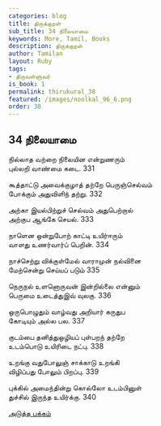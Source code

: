 ```yaml
---
categories: blog
title: திருக்குறள்
sub_title: 34 நிலையாமை
keywords: More, Tamil, Books
description: திருக்குறள்
author: Tamilan
layout: Ruby
tags:
- திருவள்ளுவர்
is_book: 1
permalink: thirukural_38
featured: /images/noolkal_96_6.png
order: 38
---
```

## 34 நிலையாமை

நில்லாத வற்றை நிலையின என்றுணரும்  
புல்லறி வாண்மை கடை. 331

கூத்தாட்டு அவைக்குழாத் தற்றே பெருஞ்செல்வம்  
போக்கும் அதுவிளிந் தற்று. 332

அற்கா இயல்பிற்றுச் செல்வம் அதுபெற்றால்  
அற்குப ஆங்கே செயல். 333

நாளென ஒன்றுபோற் காட்டி உயிர்ஈரும்  
வாளது உணர்வார்ப் பெறின். 334

நாச்செற்று விக்குள்மேல் வாராமுன் நல்வினை  
மேற்சென்று செய்யப் படும் 335

நெருநல் உளனொருவன் இன்றில்லை என்னும்  
பெருமை உடைத்துஇவ் வுலகு. 336

ஒருபொழுதும் வாழ்வது அறியார் கருதுப  
கோடியும் அல்ல பல. 337

குடம்பை தனித்துஒழியப் புள்பறந் தற்றே  
உடம்பொடு உயிரிடை நட்பு. 338

உறங்கு வதுபோலுஞ் சாக்காடு உறங்கி  
விழிப்பது போலும் பிறப்பு. 339

புக்கில் அமைந்தின்று கொல்லோ உடம்பினுள்  
துச்சில் இருந்த உயிர்க்கு. 340

[அடுத்த பக்கம்](thirukural_39)